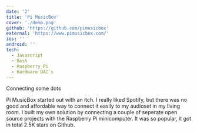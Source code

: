 ```yaml
---
date: '2'
title: 'Pi MusicBox'
cover: './demo.png'
github: 'https://github.com/pimusicbox'
external: 'https://www.pimusicbox.com/'
ios: ''
android: ''
tech:
  - Javascript
  - Bash
  - Raspberry Pi
  - Hardware DAC's
---
```


Connecting some dots

Pi MusicBox started out with an itch. I really liked Spotify, but there was no good and affordable way to connect it easily to my audioset in my living room. I built my own solution by connecting a couple of seperate open source projects with the Raspberry Pi minicomputer. It was so popular, it got in total 2.5K stars on Github.
